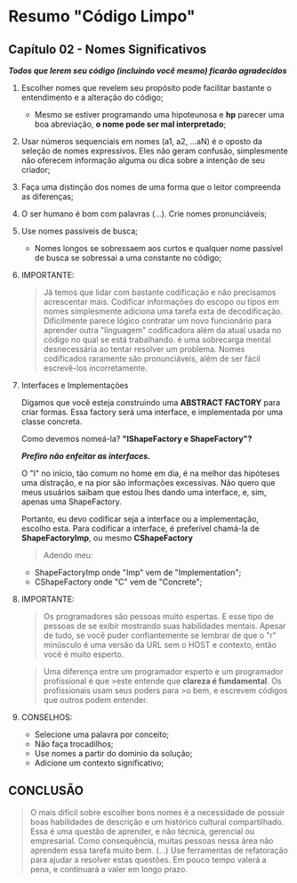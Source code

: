 # Resumo "Código Limpo"

## Capítulo 02 - Nomes Significativos

***Todos que lerem seu código (incluindo você mesmo) ficarão agradecidos***

1. Escolher nomes que revelem seu propósito pode facilitar bastante o entendimento e a alteração do código;
    - Mesmo se estiver programando uma hipoteunosa e **hp** parecer uma boa abreviação, **o nome pode ser mal interpretado**;

2. Usar números sequenciais em nomes (a1, a2, ...aN) é o oposto da seleção de nomes expressivos. Eles não geram confusão, simplesmente não oferecem informação alguma ou dica sobre a intenção de seu criador;

3. Faça uma distinção dos nomes de uma forma que o leitor compreenda as diferenças;

4. O ser humano é bom com palavras (...). Crie nomes pronunciáveis;

5. Use nomes passíveis de busca;
    - Nomes longos se sobressaem aos curtos e qualquer nome passível de busca se sobressai a uma constante no código;

6. IMPORTANTE:
    >Já temos que lidar com bastante codificação e não precisamos acrescentar mais.
    >Codificar informações do escopo ou tipos em nomes simplesmente adiciona uma tarefa exta 
    >de decodificação. Dificilmente parece lógico contratar um novo funcionário para 
    >aprender outra "linguagem" codificadora além da atual usada no código no qual se está 
    >trabalhando. é uma sobrecarga mental desnecessária ao tentar resolver um problema. 
    >Nomes codificados raramente são pronunciáveis, além de ser fácil escrevê-los 
    >incorretamente.

7. Interfaces e Implementações

    Digamos que você esteja construindo uma **ABSTRACT FACTORY** para criar formas. Essa factory será uma interface, e implementada por uma classe concreta. 

    Como devemos nomeá-la? **"IShapeFactory e ShapeFactory"?** 

    ***Prefiro não enfeitar as interfaces.***

    O "I" no início, tão comum no home em dia, é na melhor das hipóteses uma distração, e na pior são informações excessivas. Não quero que meus usuários saibam que estou lhes dando uma interface, e, sim, apenas uma ShapeFactory. 

    Portanto, eu devo codificar seja a interface ou a implementação, escolho esta. Para codificar a interface, é preferível chamá-la de **ShapeFactoryImp**, ou mesmo **CShapeFactory**

    > Adendo meu:

    - ShapeFactoryImp onde "Imp" vem de "Implementation";
    - CShapeFactory onde "C" vem de "Concrete";

8. IMPORTANTE:
    >Os programadores são pessoas muito espertas. E esse tipo de pessoas de se exibir 
    >mostrando suas habilidades mentais. Apesar de tudo, se você puder confiantemente se 
    >lembrar de que o "r" minúsculo é uma versão da URL sem o HOST e contexto, então 
    >você é muito esperto. 

    >Uma diferença entre um programador esperto e um programador profissional é que >este 
    >entende que **clareza é fundamental**. Os profissionais usam seus poders para >o bem, e 
    >escrevem códigos que outros podem entender.

9. CONSELHOS:
    - Selecione uma palavra por conceito;
    - Não faça trocadilhos;
    - Use nomes a partir do dominio da solução;
    - Adicione um contexto significativo;

## CONCLUSÃO

 >O mais difícil sobre escolher bons nomes é a necessidade de possuir boas habilidades de 
 >descrição e um histórico cultural compartilhado. Essa é uma questão de aprender, e não 
 >técnica, gerencial ou empresarial. Como consequência, muitas pessoas nessa área não 
 >aprendem essa tarefa muito bem. (...) Use ferramentas de refatoração para ajudar a 
 >resolver estas questões. Em pouco tempo valerá a pena, e continuará a valer em longo prazo.